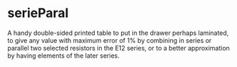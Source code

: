 # serieParal
A handy double-sided printed table to put in the drawer perhaps laminated, to give any value with maximum error of 1% by combining in series or parallel two selected resistors in the E12 series, or to a better approximation by having elements of the later series.
